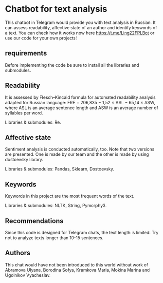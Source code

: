 # Chatbot for text analysis

This chatbot in Telegram would provide you with text analysis in Russian. It can assess readability, affective state of an author and identify keywords of a text.
You can check how it works now here https://t.me/Ling22FPLBot or use our code for your own projects!

## requirements
Before implementing the code be sure to install all the libraries and submodules.

## Readability
It is assessed by Flesch–Kincaid formula for automated readability analysis adapted for Russian language:
FRE = 206,835 − 1,52 × ASL − 65,14 × ASW, where ASL is an average sentence length and ASW is an average number of syllables per word.

Libraries & submodules: Re.

## Affective state
Sentiment analysis is conducted automatically, too. Note that two versions are presented. One is made by our team and the other is made by using dostoevsky library.

Libraries & submodules: Pandas, Sklearn, Dostoevsky.

## Keywords
Keywords in this project are the most frequent words of the text. 

Libraries & submodules: NLTK, String, Pymorphy3.

## Recommendations
Since this code is designed for Telegram chats, the text length is limited. Try not to analyze texts longer than 10-15 sentences.

## Authors 
This chat would have not been introduced to this world without work of Abramova Ulyana, Borodina Sofya, Kramkova Maria, Mokina Marina and Ugolnikov Vyacheslav.
